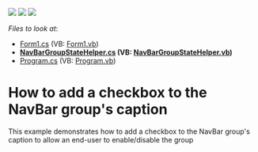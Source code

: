 <!-- default badges list -->
![](https://img.shields.io/endpoint?url=https://codecentral.devexpress.com/api/v1/VersionRange/128633245/13.1.12%2B)
[![](https://img.shields.io/badge/Open_in_DevExpress_Support_Center-FF7200?style=flat-square&logo=DevExpress&logoColor=white)](https://supportcenter.devexpress.com/ticket/details/E2061)
[![](https://img.shields.io/badge/📖_How_to_use_DevExpress_Examples-e9f6fc?style=flat-square)](https://docs.devexpress.com/GeneralInformation/403183)
<!-- default badges end -->
<!-- default file list -->
*Files to look at*:

* [Form1.cs](./CS/WindowsApplication1/Form1.cs) (VB: [Form1.vb](./VB/WindowsApplication1/Form1.vb))
* **[NavBarGroupStateHelper.cs](./CS/WindowsApplication1/NavBarGroupStateHelper.cs) (VB: [NavBarGroupStateHelper.vb](./VB/WindowsApplication1/NavBarGroupStateHelper.vb))**
* [Program.cs](./CS/WindowsApplication1/Program.cs) (VB: [Program.vb](./VB/WindowsApplication1/Program.vb))
<!-- default file list end -->
# How to add a checkbox to the NavBar group's caption


<p>This example demonstrates how to add a checkbox to the NavBar group's caption to allow an end-user to enable/disable the group</p>

<br/>



